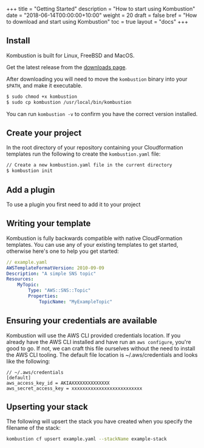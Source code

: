 +++
title = "Getting Started"
description = "How to start using Kombustion"
date = "2018-06-14T00:00:00+10:00"
weight = 20
draft = false
bref = "How to download and start using Kombustion"
toc = true
layout = "docs"
+++

## Install

Kombustion is built for Linux, FreeBSD and MacOS.

Get the latest release from the
[downloads page](/docs/downloads).

After downloading you will need to move the `kombustion` binary into your `$PATH`, and make it executable.

```bash
$ sudo chmod +x kombustion
$ sudo cp kombustion /usr/local/bin/kombustion
```

You can run `kombustion -v` to confirm you have the correct version installed.

## Create your project

In the root directory of your repository containing your Cloudformation templates run the following to create the `kombustion.yaml` file:

```bash
// Create a new kombustion.yaml file in the current directory
$ kombustion init
```

## Add a plugin

To use a plugin you first need to add it to your project

## Writing your template

Kombustion is fully backwards compatible with native CloudFormation templates. You can use any of your existing templates to get started, otherwise here's one to help you get started:

```yaml
// example.yaml
AWSTemplateFormatVersion: 2010-09-09
Description: "A simple SNS topic"
Resources:
    MyTopic:
        Type: "AWS::SNS::Topic"
        Properties:
            TopicName: "MyExampleTopic"
```

## Ensuring your credentials are available

Kombustion will use the AWS CLI provided credentials location. If you already have the AWS CLI installed and have run an `aws configure`, you're good to go. If not, we can craft this file ourselves without the need to install the AWS CLI tooling. The default file location is ~/.aws/credentials and looks like the following:

```
// ~/.aws/credentials
[default]
aws_access_key_id = AKIAXXXXXXXXXXXXXX
aws_secret_access_key = xxxxxxxxxxxxxxxxxxxxxxxxxx
```

## Upserting your stack

The following will upsert the stack you have created when you specify the filename of the stack:

```bash
kombustion cf upsert example.yaml --stackName example-stack
```
